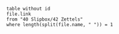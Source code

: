 ```dataview
table without id
file.link
from "40 Slipbox/42 Zettels"
where length(split(file.name, " ")) = 1
```




